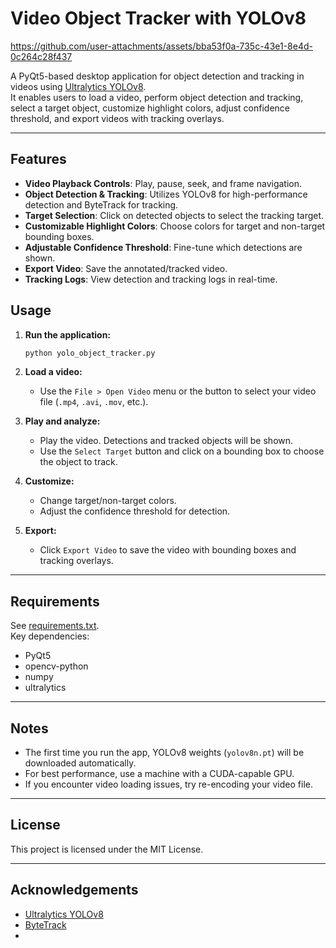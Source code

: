 # Video Object Tracker with YOLOv8


https://github.com/user-attachments/assets/bba53f0a-735c-43e1-8e4d-0c264c28f437


A PyQt5-based desktop application for object detection and tracking in videos using [Ultralytics YOLOv8](https://github.com/ultralytics/ultralytics).  
It enables users to load a video, perform object detection and tracking, select a target object, customize highlight colors, adjust confidence threshold, and export videos with tracking overlays.

---

## Features

- **Video Playback Controls**: Play, pause, seek, and frame navigation.
- **Object Detection & Tracking**: Utilizes YOLOv8 for high-performance detection and ByteTrack for tracking.
- **Target Selection**: Click on detected objects to select the tracking target.
- **Customizable Highlight Colors**: Choose colors for target and non-target bounding boxes.
- **Adjustable Confidence Threshold**: Fine-tune which detections are shown.
- **Export Video**: Save the annotated/tracked video.
- **Tracking Logs**: View detection and tracking logs in real-time.

## Usage

1. **Run the application:**
   ```sh
   python yolo_object_tracker.py
   ```

2. **Load a video:**
   - Use the `File > Open Video` menu or the button to select your video file (`.mp4`, `.avi`, `.mov`, etc.).

3. **Play and analyze:**
   - Play the video. Detections and tracked objects will be shown.
   - Use the `Select Target` button and click on a bounding box to choose the object to track.

4. **Customize:**
   - Change target/non-target colors.
   - Adjust the confidence threshold for detection.

5. **Export:**
   - Click `Export Video` to save the video with bounding boxes and tracking overlays.

---

## Requirements

See [requirements.txt](requirements.txt).  
Key dependencies:
- PyQt5
- opencv-python
- numpy
- ultralytics

---

## Notes

- The first time you run the app, YOLOv8 weights (`yolov8n.pt`) will be downloaded automatically.
- For best performance, use a machine with a CUDA-capable GPU.
- If you encounter video loading issues, try re-encoding your video file.

---

## License

This project is licensed under the MIT License.

---

## Acknowledgements

- [Ultralytics YOLOv8](https://github.com/ultralytics/ultralytics)
- [ByteTrack](https://github.com/ifzhang/ByteTrack)
- 
